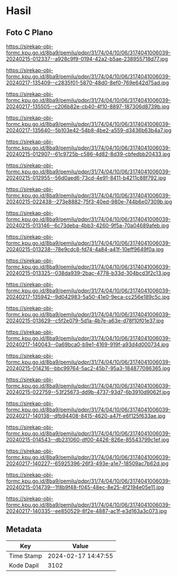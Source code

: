 # Hasil

## Foto C Plano

https://sirekap-obj-formc.kpu.go.id/8ba9/pemilu/pdpr/31/74/04/10/06/3174041006039-20240215-012337--a928c9f9-0194-42a2-b5ae-238955718d77.jpg

https://sirekap-obj-formc.kpu.go.id/8ba9/pemilu/pdpr/31/74/04/10/06/3174041006039-20240217-135409--c2835f01-5870-48d0-8ef0-769e642d75ad.jpg

https://sirekap-obj-formc.kpu.go.id/8ba9/pemilu/pdpr/31/74/04/10/06/3174041006039-20240217-135505--c206b82e-cb40-4f10-8897-187306d8739b.jpg

https://sirekap-obj-formc.kpu.go.id/8ba9/pemilu/pdpr/31/74/04/10/06/3174041006039-20240217-135640--5b103e42-54b8-4be2-a559-d3436b63b4a7.jpg

https://sirekap-obj-formc.kpu.go.id/8ba9/pemilu/pdpr/31/74/04/10/06/3174041006039-20240215-012907--61c9725b-c586-4d82-8d39-cbfedbb20433.jpg

https://sirekap-obj-formc.kpu.go.id/8ba9/pemilu/pdpr/31/74/04/10/06/3174041006039-20240215-012955--56d0aed6-73cd-4e91-8411-b4211c88f792.jpg

https://sirekap-obj-formc.kpu.go.id/8ba9/pemilu/pdpr/31/74/04/10/06/3174041006039-20240215-022438--273e8882-75f3-40ed-980e-744b6e07309b.jpg

https://sirekap-obj-formc.kpu.go.id/8ba9/pemilu/pdpr/31/74/04/10/06/3174041006039-20240215-013146--6c73deba-4bb3-4260-9f5a-70a04689afeb.jpg

https://sirekap-obj-formc.kpu.go.id/8ba9/pemilu/pdpr/31/74/04/10/06/3174041006039-20240215-013238--78e9cdc8-fd74-4a84-a41f-10eff9649f0a.jpg

https://sirekap-obj-formc.kpu.go.id/8ba9/pemilu/pdpr/31/74/04/10/06/3174041006039-20240215-013325--038da939-2bac-4778-b33d-304bcd3f2c13.jpg

https://sirekap-obj-formc.kpu.go.id/8ba9/pemilu/pdpr/31/74/04/10/06/3174041006039-20240217-135942--9d042983-5a50-41e0-9eca-cc256e189c5c.jpg

https://sirekap-obj-formc.kpu.go.id/8ba9/pemilu/pdpr/31/74/04/10/06/3174041006039-20240215-013629--c5f2e079-5d1a-4b7e-a63e-d78f10f01e37.jpg

https://sirekap-obj-formc.kpu.go.id/8ba9/pemilu/pdpr/31/74/04/10/06/3174041006039-20240217-140043--0a69bca0-b9e1-4169-919f-a93d4d000734.jpg

https://sirekap-obj-formc.kpu.go.id/8ba9/pemilu/pdpr/31/74/04/10/06/3174041006039-20240215-014216--bbc99764-5ac2-45b7-95a3-184877086365.jpg

https://sirekap-obj-formc.kpu.go.id/8ba9/pemilu/pdpr/31/74/04/10/06/3174041006039-20240215-022759--53f25673-dd9b-4737-93d7-6b3910d9062f.jpg

https://sirekap-obj-formc.kpu.go.id/8ba9/pemilu/pdpr/31/74/04/10/06/3174041006039-20240217-140138--dfb94408-8415-4620-a47f-e6f125f633ae.jpg

https://sirekap-obj-formc.kpu.go.id/8ba9/pemilu/pdpr/31/74/04/10/06/3174041006039-20240215-014543--db231060-df00-4426-826e-85543799c1ef.jpg

https://sirekap-obj-formc.kpu.go.id/8ba9/pemilu/pdpr/31/74/04/10/06/3174041006039-20240217-140227--65925396-26f3-493e-a1e7-18509ac7b62d.jpg

https://sirekap-obj-formc.kpu.go.id/8ba9/pemilu/pdpr/31/74/04/10/06/3174041006039-20240215-014739--1f8b9f48-f045-48ec-8e25-4f2194e05e11.jpg

https://sirekap-obj-formc.kpu.go.id/8ba9/pemilu/pdpr/31/74/04/10/06/3174041006039-20240217-140335--ee850529-8f2e-4887-ac1f-e3d163a3c073.jpg


## Metadata

| Key        | Value               |
| ---------- | ------------------- |
| Time Stamp | 2024-02-17 14:47:55 |
| Kode Dapil | 3102                |




